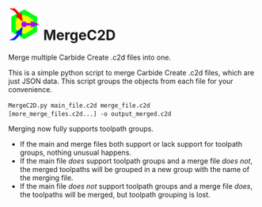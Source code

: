 # ![MergeC2D](https://github.com/ClayJarCom/MergeC2D/blob/master/MergeC2D.png) MergeC2D
Merge multiple Carbide Create .c2d files into one.

This is a simple python script to merge Carbide Create .c2d files, which are just JSON data.  This script groups the objects from each file for your convenience.

<code>MergeC2D.py main_file.c2d merge_file.c2d [more_merge_files.c2d...] -o output_merged.c2d</code>

Merging now fully supports toolpath groups.
* If the main and merge files both support or lack support for toolpath groups, nothing unusual happens.
* If the main file _does_ support toolpath groups and a merge file _does not_, the merged toolpaths will be grouped in a new group with the name of the merging file.
* If the main file _does not_ support toolpath groups and a merge file _does_, the toolpaths will be merged, but toolpath grouping is lost.

